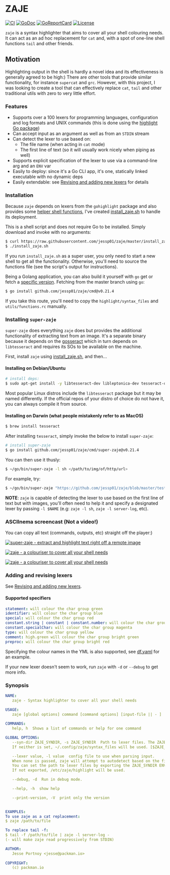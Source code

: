 # ZAJE

[![CI][badge-build]][build]
[![GoDoc][go-docs-badge]][go-docs]
[![GoReportCard][go-report-card-badge]][go-report-card]
[![License][badge-license]][license]

`zaje` is a syntax highlighter that aims to cover all your shell colouring needs. It can act as an ad hoc replacement for `cat` and, with a spot of one-line shell functions `tail` and other friends.

## Motivation

Highlighting output in the shell is hardly a novel idea and its effectiveness is generally agreed to be high:)
There are other tools that provide similar functionality, for instance `supercat` and `grc`. However, with this
project, I was looking to create a tool that can effectively replace `cat`, `tail` and other traditional utils with zero
to very little effort.

### Features

- Supports over a 100 lexers for programming languages, configuration and log formats and UNIX commands (this is done using the
  [highlight Go package](https://github.com/jessp01/gohighlight))
- Can accept input as an argument as well as from an `STDIN` stream
- Can detect the lexer to use based on:
    * The file name (when acting in `cat` mode)
    * The first line of text (so it will usually work nicely when piping as well)
- Supports explicit specification of the lexer to use via a command-line arg and an `ENV` var
- Easily to deploy: since it's a Go CLI app, it's one, statically linked executable with no dynamic deps
- Easily extendable: see [Revising and adding new lexers](https://github.com/jessp01/gohighlight#revising-and-adding-new-lexers) for details

### Installation

Because `zaje` depends on lexers from the `gohighlight` package and also provides some [helper shell
functions](./utils/functions.rc), I've created [install\_zaje.sh](./install_zaje.sh) to handle its deployment.

This is a shell script and does not require Go to be installed. Simply download and invoke with no arguments:

```sh
$ curl https://raw.githubusercontent.com/jessp01/zaje/master/install_zaje.sh > install_zaje.sh
$ ./install_zaje.sh
```

If you run `install_zaje.sh` as a super user, you only need to start a new shell to get all the functionality.
Otherwise, you'll need to source the functions file (see the script's output for instructions).

Being a Golang application, you can also build it yourself with `go` get or fetch a [specific version](https://github.com/jessp01/zaje/releases).
Fetching from the master branch using `go`:

```sh
$ go install github.com/jessp01/zaje/cmd@v0.21.4
```

If you take this route, you'll need to copy the `highlight/syntax_files` and `utils/functions.rc` manually.

### Installing `super-zaje`

`super-zaje` does everything `zaje` does but provides the additional functionality of extracting text from an image. 
It's a separate binary because it depends on the [gosseract](https://github.com/otiai10/gosseract) which in turn
depends on `libtesseract` and requires its SOs to be available on the machine.

First, install `zaje` using [install_zaje.sh](./install_zaje.sh), and then...

#### Installing on Debian/Ubuntu
```sh
# install deps:
$ sudo apt-get install -y libtesseract-dev libleptonica-dev tesseract-ocr-eng golang-go
```

Most popular Linux distros include the `libtesseract` package but it may be named differently. If the official repos of
your distro of choice do not have it, you can always compile it from source.

#### Installing on Darwin (what people mistakenly refer to as MacOS)
```sh
$ brew install tesseract
```

After installing `tesseract`, simply invoke the below to install `super-zaje`:

```sh
# install super-zaje
$ go install github.com/jessp01/zaje/cmd/super-zaje@v0.21.4
```

You can then use it thusly:
```sh
$ ~/go/bin/super-zaje -l sh </path/to/img/of/http/url>
```

For example, try:
```sh
$ ~/go/bin/super-zaje "https://github.com/jessp01/zaje/blob/master/testimg/go1.png?raw=true"
```

**NOTE**: `zaje` is capable of detecting the lexer to use based on the first line of text but with images, you'll often
need to help it and specify a designated lexer by passing `-l $NAME` (e.g: `zaje -l sh`, `zaje -l server-log`, etc).


### ASCIInema screencast (Not a video!)

You can copy all text (commands, outputs, etc) straight off the player:)

[![super-zaje - extract and highlight text right off a remote image](https://asciinema.org/a/599719.svg)](https://asciinema.org/a/599719)

[![zaje - a colouriser to cover all your shell needs](https://asciinema.org/a/597732.svg)](https://asciinema.org/a/597732)

[![zaje - a colouriser to cover all your shell needs](https://asciinema.org/a/ltEfcN9sILkUFHruwQLn6rDXm.svg)](https://asciinema.org/a/ltEfcN9sILkUFHruwQLn6rDXm)

### Adding and revising lexers

See [Revising and adding new lexers](https://github.com/jessp01/gohighlight#revising-and-adding-new-lexers).

#### Supported specifiers

```yml
statement: will colour the char group green
identifier: will colour the char group blue
special: will colour the char group red
constant.string | constant | constant.number: will colour the char group cyan
constant.specialChar: will colour the char group magenta
type: will colour the char group yellow
comment: high.green will colour the char group bright green
preproc: will colour the char group bright red

```
Specifying the colour names in the YML is also supported, see [df.yaml](https://github.com/jessp01/gohighlight/blob/master/syntax_files/df.yaml) for an example.

If your new lexer doesn't seem to work, run `zaje` with `-d` or `--debug` to get more info.

### Synopsis

```yml
NAME:
   zaje - Syntax highlighter to cover all your shell needs

USAGE:
   zaje [global options] command [command options] [input-file || - ]
   
COMMANDS:
   help, h  Shows a list of commands or help for one command

GLOBAL OPTIONS:
   --syn-dir ZAJE_SYNDIR, -s ZAJE_SYNDIR  Path to lexer files. The ZAJE_SYNDIR ENV var is also honoured.
   If neither is set, ~/.config/zaje/syntax_files will be used. [$ZAJE_SYNDIR]

   --lexer value, -l value  config file to use when parsing input. 
   When none is passed, zaje will attempt to autodetect based on the file name or first line of input. 
   You can set the path to lexer files by exporting the ZAJE_SYNDIR ENV var. 
   If not exported, /etc/zaje/highlight will be used.

   --debug, -d  Run in debug mode.

   --help, -h  show help

   --print-version, -V  print only the version

   
EXAMPLES:
To use zaje as a cat replacement:
$ zaje /path/to/file

To replace tail -f:
$ tail -f /path/to/file | zaje -l server-log -
(- will make zaje read progressively from STDIN)

AUTHOR:
   Jesse Portnoy <jesse@packman.io>
   
COPYRIGHT:
   (c) packman.io

```

[license]: ./LICENSE
[badge-license]: https://img.shields.io/github/license/jessp01/zaje.svg
[go-docs-badge]: https://godoc.org/github.com/jessp01/zaje?status.svg
[go-docs]: https://godoc.org/github.com/jessp01/zaje
[go-report-card-badge]: https://goreportcard.com/badge/github.com/jessp01/zaje
[go-report-card]: https://goreportcard.com/report/github.com/jessp01/zaje
[badge-build]: https://github.com/jessp01/zaje/actions/workflows/go.yml/badge.svg
[build]: https://github.com/jessp01/zaje/actions/workflows/go.yml
